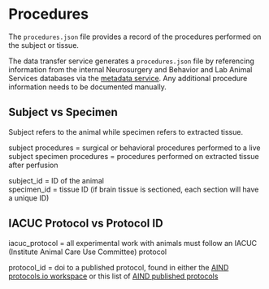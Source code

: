 # Procedures

The `procedures.json` file provides a record of the procedures performed on the subject or tissue. 

The data transfer service generates a `procedures.json` file by referencing information from the internal Neurosurgery and Behavior and Lab Animal Services databases via the [metadata service](http://aind-metadata-service/). Any additional procedure information needs to be documented manually. 

## Subject vs Specimen 

Subject refers to the animal while specimen refers to extracted tissue. 

subject procedures = surgical or behavioral procedures performed to a live subject 
specimen procedures = procedures performed on extracted tissue after perfusion  

subject_id = ID of the animal  
specimen_id = tissue ID (if brain tissue is sectioned, each section will have a unique ID)

## IACUC Protocol vs Protocol ID 

iacuc_protocol = all experimental work with animals must follow an IACUC (Institute Animal Care Use Committee) protocol 

protocol_id = doi to a published protocol, found in either the [AIND protocols.io workspace](https://www.protocols.io/workspaces/allen-institute-for-neural-dynamics) or this list of [AIND published protocols](https://app.smartsheet.com/sheets/3XQgWWrXW3mh46xmXCw5Q9GfqQmmP4xwF9Cjfqg1?view=grid) 
